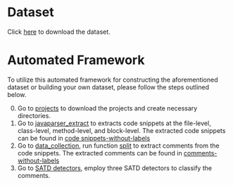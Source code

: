 # Dataset
Click [here](https://github.com/HduDBSI/Dataset4TD/releases/download/dataset/code.snippets-with-labels.metrics.7z) to download the dataset.

# Automated Framework
To utilize this automated framework for constructing the aforementioned dataset or building your own dataset, please follow the steps outlined below.

0. Go to [projects](/projects) to download the projects and create necessary directories.
1. Go to [javaparser_extract](/javaparser_extract) to extracts code snippets at the file-level, class-level, method-level, and block-level. The extracted code snippets can be found in [code snippets-without-labels](/code%20snippets-without-labels)
2. Go to [data_collection](/data_collection), run function [split](/data_collection/map_remap.py#L144) to extract comments from the code snippets. The extracted comments can be found in [comments-without-labels](/comments-without-labels)
3. Go to [SATD detectors](/SATD%20detectors), employ three SATD detectors to classify the comments. 
